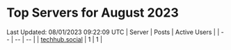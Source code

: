 # Top Servers for August 2023
Last Updated: 08/01/2023 09:22:09 UTC
| Server | Posts | Active Users |
| -- | -- | -- |
| [techhub.social](https://techhub.social/tags/PowerShell) | 1 | 1 |

